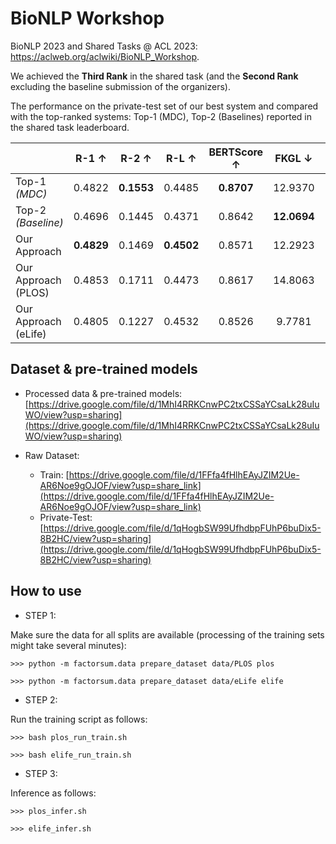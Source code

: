 # BioNLP Workshop

BioNLP 2023 and Shared Tasks @ ACL 2023: https://aclweb.org/aclwiki/BioNLP_Workshop.

We achieved the **Third Rank** in the shared task (and the **Second Rank** excluding the baseline submission of the organizers).

The performance on the private-test set of our best system and compared with the top-ranked systems: Top-1 (MDC), Top-2 (Baselines) reported in the shared task leaderboard.

|                          | R-1 &uarr;   | R-2 &uarr;   | R-L &uarr;    | BERTScore &uarr;   | FKGL &darr;   | DCRS &darr;   | BARTScore &uarr;   |
|--------------------------|:------------:|:------------:|:-------------:|:------------------:|:-------------:|:-------------:|:------------------:|
| Top-1 *(MDC)*            |    0.4822    |  **0.1553**  |    0.4485     |     **0.8707**     |    12.9370    |    10.2058    |      -1.1771       |
| Top-2 *(Baseline)*       |    0.4696    |    0.1445    |    0.4371     |       0.8642       |  **12.0694**  |    10.2487    |    **-0.8305**     |
| Our Approach             |  **0.4829**  |    0.1469    |  **0.4502**   |       0.8571       |    12.2923    |  **10.0862**  |      -1.7357       |
| Our Approach<br/>(PLOS)  |    0.4853    |    0.1711    |    0.4473     |       0.8617       |    14.8063    |    11.5870    |      -1.3791       |
| Our Approach<br/>(eLife) |    0.4805    |    0.1227    |    0.4532     |       0.8526       |    9.7781     |    8.5854     |      -2.0924       |


## Dataset & pre-trained models

- Processed data & pre-trained models: [https://drive.google.com/file/d/1MhI4RRKCnwPC2txCSSaYCsaLk28uIuWO/view?usp=sharing](https://drive.google.com/file/d/1MhI4RRKCnwPC2txCSSaYCsaLk28uIuWO/view?usp=sharing)

- Raw Dataset: 
  - Train: [https://drive.google.com/file/d/1FFfa4fHlhEAyJZIM2Ue-AR6Noe9gOJOF/view?usp=share_link](https://drive.google.com/file/d/1FFfa4fHlhEAyJZIM2Ue-AR6Noe9gOJOF/view?usp=share_link)    
  - Private-Test: [https://drive.google.com/file/d/1qHogbSW99UfhdbpFUhP6buDix5-8B2HC/view?usp=sharing](https://drive.google.com/file/d/1qHogbSW99UfhdbpFUhP6buDix5-8B2HC/view?usp=sharing)


## How to use

- STEP 1: 

Make sure the data for all splits are available (processing of the training sets might take several minutes):

```shell
>>> python -m factorsum.data prepare_dataset data/PLOS plos

>>> python -m factorsum.data prepare_dataset data/eLife elife
```

- STEP 2:

Run the training script as follows:

```shell
>>> bash plos_run_train.sh

>>> bash elife_run_train.sh

```

- STEP 3: 

Inference as follows:

```shell
>>> plos_infer.sh

>>> elife_infer.sh
```
